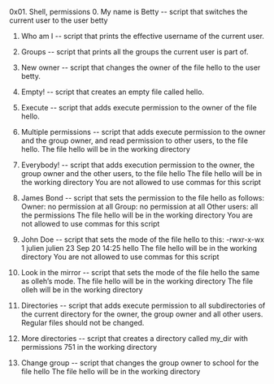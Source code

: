 0x01. Shell, permissions
0. My name is Betty -- script that switches the current user to the user betty

1. Who am I -- script that prints the effective username of the current user.

2. Groups -- script that prints all the groups the current user is part of.

3. New owner -- script that changes the owner of the file hello to the user betty.

4. Empty! -- script that creates an empty file called hello.

5. Execute -- script that adds execute permission to the owner of the file hello.

6. Multiple permissions -- script that adds execute permission to the owner and the group owner, and read permission to other users, to the file hello.
The file hello will be in the working directory

7. Everybody! -- script that adds execution permission to the owner, the group owner and the other users, to the file hello
The file hello will be in the working directory
You are not allowed to use commas for this script

8. James Bond -- script that sets the permission to the file hello as follows:
Owner: no permission at all
Group: no permission at all
Other users: all the permissions
The file hello will be in the working directory You are not allowed to use commas for this script

9. John Doe -- script that sets the mode of the file hello to this:
-rwxr-x-wx 1 julien julien 23 Sep 20 14:25 hello
The file hello will be in the working directory
You are not allowed to use commas for this script

10. Look in the mirror -- script that sets the mode of the file hello the same as olleh’s mode.
The file hello will be in the working directory
The file olleh will be in the working directory

11. Directories -- script that adds execute permission to all subdirectories of the current directory for the owner, the group owner and all other users.
Regular files should not be changed.

12. More directories -- script that creates a directory called my_dir with permissions 751 in the working directory

13. Change group -- script that changes the group owner to school for the file hello
The file hello will be in the working directory


